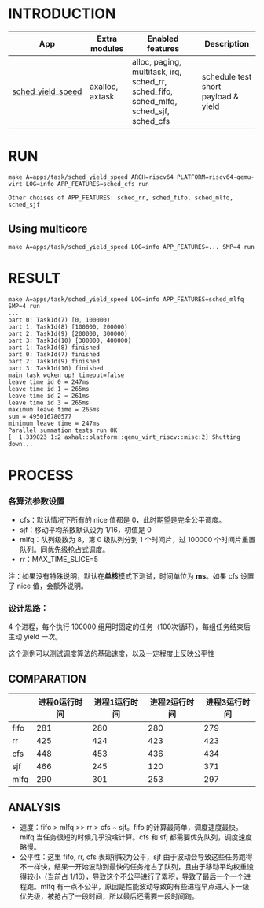 # INTRODUCTION

| App | Extra modules | Enabled features | Description |
|-|-|-|-|
| [sched_yield_speed](../apps/task/sched_yield_speed/) | axalloc, axtask | alloc, paging, multitask, irq, sched_rr, sched_fifo, sched_mlfq, sched_sjf, sched_cfs | schedule test short payload & yield|

# RUN
```shell
make A=apps/task/sched_yield_speed ARCH=riscv64 PLATFORM=riscv64-qemu-virt LOG=info APP_FEATURES=sched_cfs run

Other choises of APP_FEATURES: sched_rr, sched_fifo, sched_mlfq, sched_sjf
```

## Using multicore
```shell
make A=apps/task/sched_yield_speed LOG=info APP_FEATURES=... SMP=4 run
```

# RESULT
```
make A=apps/task/sched_yield_speed LOG=info APP_FEATURES=sched_mlfq SMP=4 run
...
part 0: TaskId(7) [0, 100000)
part 1: TaskId(8) [100000, 200000)
part 2: TaskId(9) [200000, 300000)
part 3: TaskId(10) [300000, 400000)
part 1: TaskId(8) finished
part 0: TaskId(7) finished
part 2: TaskId(9) finished
part 3: TaskId(10) finished
main task woken up! timeout=false
leave time id 0 = 247ms
leave time id 1 = 265ms
leave time id 2 = 261ms
leave time id 3 = 265ms
maximum leave time = 265ms
sum = 495016780577
minimum leave time = 247ms
Parallel summation tests run OK!
[  1.339823 1:2 axhal::platform::qemu_virt_riscv::misc:2] Shutting down...
```
# PROCESS

### 各算法参数设置

- cfs：默认情况下所有的 nice 值都是 0，此时期望是完全公平调度。
- sjf：移动平均系数默认设为 1/16，初值是 0
- mlfq：队列级数为 8，第 0 级队列分到 1 个时间片，过 100000 个时间片重置队列。同优先级抢占式调度。
- rr：MAX_TIME_SLICE=5

注：如果没有特殊说明，默认在**单核**模式下测试，时间单位为 **ms**。如果 cfs 设置了 nice 值，会额外说明。

### 设计思路：
4 个进程，每个执行 100000 组用时固定的任务（100次循环），每组任务结束后主动 yield 一次。

这个测例可以测试调度算法的基础速度，以及一定程度上反映公平性

## COMPARATION 
|      | 进程0运行时间 | 进程1运行时间 | 进程2运行时间 | 进程3运行时间 |
| ---- | ------------- | ------------- | ------------- | ------------- |
| fifo | 281           | 280           | 280           | 279           |
| rr   | 425           | 424           | 423           | 423           |
| cfs  | 448           | 453           | 436           | 434           |
| sjf  | 466           | 245           | 120           | 371           |
| mlfq | 290           | 301           | 253           | 297           |


## ANALYSIS

- 速度：fifo > mlfq >> rr > cfs ~ sjf。fifo 的计算最简单，调度速度最快。mlfq 当任务很短的时候几乎没啥计算。cfs 和 sfj 都需要优先队列，调度速度略慢。
- 公平性：这里 fifo, rr, cfs 表现得较为公平，sjf 由于波动会导致这些任务跑得不一样快，结果一开始波动到最快的任务抢占了队列，且由于移动平均权重设得较小（当前占 1/16），导致这个不公平进行了累积，导致了最后一个一个进程跑。mlfq 有一点不公平，原因是性能波动导致的有些进程早点进入下一级优先级，被抢占了一段时间，所以最后还需要一段时间跑。
